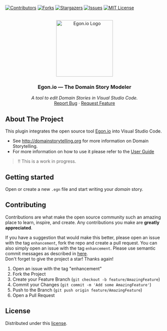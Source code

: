 <div id="top"></div>

<!-- PROJECT SHIELDS -->
[![Contributors][contributors-shield]][contributors-url]
[![Forks][forks-shield]][forks-url]
[![Stargazers][stars-shield]][stars-url]
[![Issues][issues-shield]][issues-url]
[![MIT License][license-shield]][license-url]
<!-- END OF PROJECT SHIELDS -->

<!-- PROJECT LOGO -->
<br />
<div align="center">
    <a href="https://egon.io/">
        <img src="https://raw.githubusercontent.com/Miragon/egon.io/refs/heads/feat/add-vscode-plugin/monorepo/egon/images/egon-io-logo.png" alt="Egon.io Logo" height="180">
    </a>
    <h3>Egon.io — The Domain Story Modeler</h3>
    <p>
        <i>A tool to edit Domain Stories in Visual Studio Code.</i>
        <br />
        <a href="https://github.com/WPS/egon.io/issues">Report Bug</a>
        ·
        <a href="https://github.com/WPS/egon.io/pulls">Request Feature</a>
    </p>
</div>

## About The Project

This plugin integrates the open source tool [Egon.io](https://egon.io/) into Visual Studio Code.

- See http://domainstorytelling.org for more information on Domain Storytelling.
- For more information on how to use it please refer to the [User Guide](https://egon.io/howto)

> ‼️ This is a work in progress.

## Getting started

Open or create a new `.egn` file and start writing your *domain* story.

## Contributing

Contributions are what make the open source community such an amazing place to learn,
inspire, and create.
Any contributions you make are **greatly appreciated**.

If you have a suggestion that would make this better, please open an issue with the tag
`enhancement`, fork the repo and create a pull request.
You can also simply open an issue with the tag `enhancement`.
Please use semantic commit messages as described
in [here](https://gist.github.com/joshbuchea/6f47e86d2510bce28f8e7f42ae84c716).  
Don't forget to give the project a star! Thanks again!

1. Open an issue with the tag "enhancement"
2. Fork the Project
3. Create your Feature Branch (`git checkout -b feature/AmazingFeature`)
4. Commit your Changes (`git commit -m 'Add some AmazingFeature'`)
5. Push to the Branch (`git push origin feature/AmazingFeature`)
6. Open a Pull Request

## License

Distributed under this [license](https://github.com/Miragon/egon.io/blob/dbd0fb34b29e9e1f38e29feb2075bfdff2bfef88/monorepo/egon/LICENSE).

<!-- MARKDOWN LINKS & IMAGES -->
<!-- https://www.markdownguide.org/basic-syntax/#reference-style-links -->

[contributors-shield]: https://img.shields.io/github/contributors/wps/egon.io.svg?style=for-the-badge

[contributors-url]: https://github.com/wps/egon.io/graphs/contributors

[forks-shield]: https://img.shields.io/github/forks/wps/egon.io.svg?style=for-the-badge

[forks-url]: https://github.com/wps/egon.io/network/members

[stars-shield]: https://img.shields.io/github/stars/wps/egon.io.svg?style=for-the-badge

[stars-url]: https://github.com/wps/egon.io/stargazers

[issues-shield]: https://img.shields.io/github/issues/wps/egon.io.svg?style=for-the-badge

[issues-url]: https://github.com/wps/egon.io/issues

[license-shield]: https://img.shields.io/badge/license-GPLv3-blue.svg?style=for-the-badge

[license-url]: https://github.com/Miragon/egon.io/blob/dbd0fb34b29e9e1f38e29feb2075bfdff2bfef88/monorepo/egon/LICENSE
